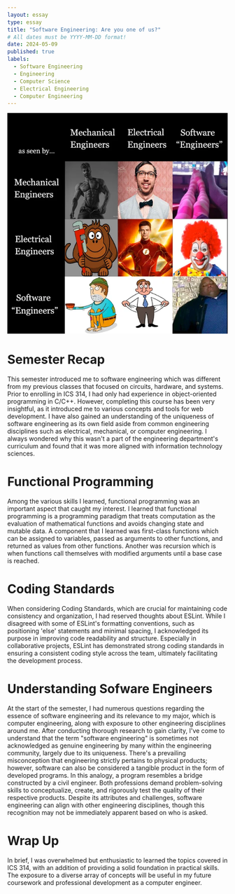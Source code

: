 ```yaml
---
layout: essay
type: essay
title: "Software Engineering: Are you one of us?"
# All dates must be YYYY-MM-DD format!
date: 2024-05-09
published: true
labels:
  - Software Engineering
  - Engineering
  - Computer Science
  - Electrical Engineering
  - Computer Engineering
---
```


<center><img width="1200px" class="center" src="..\img\engmeme.png"></center>

# Semester Recap
This semester introduced me to software engineering which was different from my previous classes that focused on circuits, hardware, and systems. Prior to enrolling in ICS 314, I had only had experience in object-oriented programming in C/C++. However, completing this course has been very insightful, as it introduced me to various concepts and tools for web development. I have also gained an understanding of the uniqueness of software engineering as its own field aside from common engineering disciplines such as electrical, mechanical, or computer engineering. I always wondered why this wasn't a part of the engineering department's curriculum and found that it was more aligned with information technology sciences. 
# Functional Programming
Among the various skills I learned, functional programming was an important aspect that caught my interest. I learned that functional programming is a programming paradigm that treats computation as the evaluation of mathematical functions and avoids changing state and mutable data. A component that I learned was first-class functions which can be assigned to variables, passed as arguments to other functions, and returned as values from other functions. Another was recursion which is when functions call themselves with modified arguments until a base case is reached.
# Coding Standards
When considering Coding Standards, which are crucial for maintaining code consistency and organization, I had reserved thoughts about ESLint. While I disagreed with some of ESLint's formatting conventions, such as positioning 'else' statements and minimal spacing, I acknowledged its purpose in improving code readability and structure. Especially in collaborative projects, ESLint has demonstrated strong coding standards in ensuring a consistent coding style across the team, ultimately facilitating the development process.

# Understanding Sofware Engineers
At the start of the semester, I had numerous questions regarding the essence of software engineering and its relevance to my major, which is computer engineering, along with exposure to other engineering disciplines around me. After conducting thorough research to gain clarity, I've come to understand that the term "software engineering" is sometimes not acknowledged as genuine engineering by many within the engineering community, largely due to its uniqueness. There's a prevailing misconception that engineering strictly pertains to physical products; however, software can also be considered a tangible product in the form of developed programs. In this analogy, a program resembles a bridge constructed by a civil engineer. Both professions demand problem-solving skills to conceptualize, create, and rigorously test the quality of their respective products. Despite its attributes and challenges, software engineering can align with other engineering disciplines, though this recognition may not be immediately apparent based on who is asked.

# Wrap Up
In brief, I was overwhelmed but enthusiastic to learned the topics covered in ICS 314, with an addition of providing a solid foundation in practical skills. The exposure to a diverse array of concepts will be useful in my future coursework and professional development as a computer engineer.
